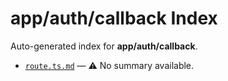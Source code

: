 # app/auth/callback Index

Auto-generated index for **app/auth/callback**.

- [`route.ts.md`](./route.ts.md) — ⚠️ No summary available.
